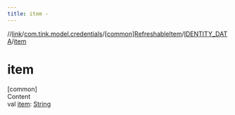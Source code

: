 ```yaml
---
title: item -
---
```

//[link](../../../index.md)/[com.tink.model.credentials](../../index.md)/[[common]RefreshableItem](../index.md)/[IDENTITY_DATA](index.md)/[item](item.md)



# item  
[common]  
Content  
val [item](item.md): [String](https://kotlinlang.org/api/latest/jvm/stdlib/kotlin/-string/index.html)  



